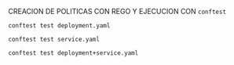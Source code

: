 CREACION DE POLITICAS CON REGO Y EJECUCION CON `conftest`

`conftest test deployment.yaml`

`conftest test service.yaml`

`conftest test deployment+service.yaml`